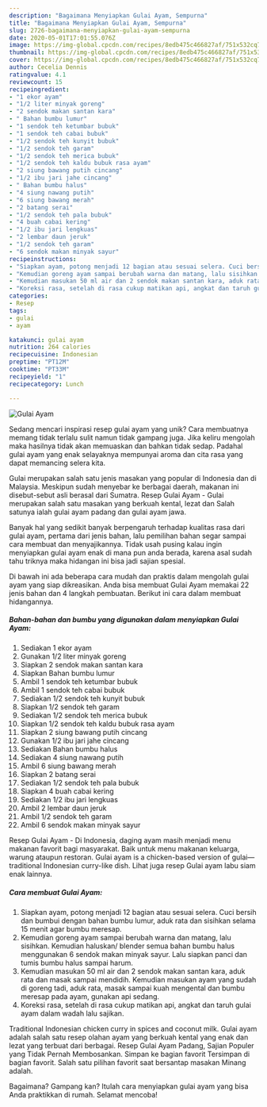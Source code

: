 ```yaml
---
description: "Bagaimana Menyiapkan Gulai Ayam, Sempurna"
title: "Bagaimana Menyiapkan Gulai Ayam, Sempurna"
slug: 2726-bagaimana-menyiapkan-gulai-ayam-sempurna
date: 2020-05-01T17:01:55.076Z
image: https://img-global.cpcdn.com/recipes/8edb475c466827af/751x532cq70/gulai-ayam-foto-resep-utama.jpg
thumbnail: https://img-global.cpcdn.com/recipes/8edb475c466827af/751x532cq70/gulai-ayam-foto-resep-utama.jpg
cover: https://img-global.cpcdn.com/recipes/8edb475c466827af/751x532cq70/gulai-ayam-foto-resep-utama.jpg
author: Cecelia Dennis
ratingvalue: 4.1
reviewcount: 15
recipeingredient:
- "1 ekor ayam"
- "1/2 liter minyak goreng"
- "2 sendok makan santan kara"
- " Bahan bumbu lumur"
- "1 sendok teh ketumbar bubuk"
- "1 sendok teh cabai bubuk"
- "1/2 sendok teh kunyit bubuk"
- "1/2 sendok teh garam"
- "1/2 sendok teh merica bubuk"
- "1/2 sendok teh kaldu bubuk rasa ayam"
- "2 siung bawang putih cincang"
- "1/2 ibu jari jahe cincang"
- " Bahan bumbu halus"
- "4 siung nawang putih"
- "6 siung bawang merah"
- "2 batang serai"
- "1/2 sendok teh pala bubuk"
- "4 buah cabai kering"
- "1/2 ibu jari lengkuas"
- "2 lembar daun jeruk"
- "1/2 sendok teh garam"
- "6 sendok makan minyak sayur"
recipeinstructions:
- "Siapkan ayam, potong menjadi 12 bagian atau sesuai selera. Cuci bersih dan bumbui dengan bahan bumbu lumur, aduk rata dan sisihkan selama 15 menit agar bumbu meresap."
- "Kemudian goreng ayam sampai berubah warna dan matang, lalu sisihkan. Kemudian haluskan/ blender semua bahan bumbu halus menggunakan 6 sendok makan minyak sayur. Lalu siapkan panci dan tumis bumbu halus sampai harum."
- "Kemudian masukan 50 ml air dan 2 sendok makan santan kara, aduk rata dan masak sampai mendidih. Kemudian masukan ayam yang sudah di goreng tadi, aduk rata, masak sampai kuah mengental dan bumbu meresap pada ayam, gunakan api sedang."
- "Koreksi rasa, setelah di rasa cukup matikan api, angkat dan taruh gulai ayam dalam wadah lalu sajikan."
categories:
- Resep
tags:
- gulai
- ayam

katakunci: gulai ayam 
nutrition: 264 calories
recipecuisine: Indonesian
preptime: "PT12M"
cooktime: "PT33M"
recipeyield: "1"
recipecategory: Lunch

---
```



![Gulai Ayam](https://img-global.cpcdn.com/recipes/8edb475c466827af/751x532cq70/gulai-ayam-foto-resep-utama.jpg)

Sedang mencari inspirasi resep gulai ayam yang unik? Cara membuatnya memang tidak terlalu sulit namun tidak gampang juga. Jika keliru mengolah maka hasilnya tidak akan memuaskan dan bahkan tidak sedap. Padahal gulai ayam yang enak selayaknya mempunyai aroma dan cita rasa yang dapat memancing selera kita.

Gulai merupakan salah satu jenis masakan yang popular di Indonesia dan di Malaysia. Meskipun sudah menyebar ke berbagai daerah, makanan ini disebut-sebut asli berasal dari Sumatra. Resep Gulai Ayam - Gulai merupakan salah satu masakan yang berkuah kental, lezat dan Salah satunya ialah gulai ayam padang dan gulai ayam jawa.

Banyak hal yang sedikit banyak berpengaruh terhadap kualitas rasa dari gulai ayam, pertama dari jenis bahan, lalu pemilihan bahan segar sampai cara membuat dan menyajikannya. Tidak usah pusing kalau ingin menyiapkan gulai ayam enak di mana pun anda berada, karena asal sudah tahu triknya maka hidangan ini bisa jadi sajian spesial.


Di bawah ini ada beberapa cara mudah dan praktis dalam mengolah gulai ayam yang siap dikreasikan. Anda bisa membuat Gulai Ayam memakai 22 jenis bahan dan 4 langkah pembuatan. Berikut ini cara dalam membuat hidangannya.

<!--inarticleads1-->

##### Bahan-bahan dan bumbu yang digunakan dalam menyiapkan Gulai Ayam:

1. Sediakan 1 ekor ayam
1. Gunakan 1/2 liter minyak goreng
1. Siapkan 2 sendok makan santan kara
1. Siapkan  Bahan bumbu lumur
1. Ambil 1 sendok teh ketumbar bubuk
1. Ambil 1 sendok teh cabai bubuk
1. Sediakan 1/2 sendok teh kunyit bubuk
1. Siapkan 1/2 sendok teh garam
1. Sediakan 1/2 sendok teh merica bubuk
1. Siapkan 1/2 sendok teh kaldu bubuk rasa ayam
1. Siapkan 2 siung bawang putih cincang
1. Gunakan 1/2 ibu jari jahe cincang
1. Sediakan  Bahan bumbu halus
1. Sediakan 4 siung nawang putih
1. Ambil 6 siung bawang merah
1. Siapkan 2 batang serai
1. Sediakan 1/2 sendok teh pala bubuk
1. Siapkan 4 buah cabai kering
1. Sediakan 1/2 ibu jari lengkuas
1. Ambil 2 lembar daun jeruk
1. Ambil 1/2 sendok teh garam
1. Ambil 6 sendok makan minyak sayur


Resep Gulai Ayam - Di Indonesia, daging ayam masih menjadi menu makanan favorit bagi masyarakat. Baik untuk menu makanan keluarga, warung ataupun restoran. Gulai ayam is a chicken-based version of gulai—traditional Indonesian curry-like dish. Lihat juga resep Gulai ayam labu siam enak lainnya. 

<!--inarticleads2-->

##### Cara membuat Gulai Ayam:

1. Siapkan ayam, potong menjadi 12 bagian atau sesuai selera. Cuci bersih dan bumbui dengan bahan bumbu lumur, aduk rata dan sisihkan selama 15 menit agar bumbu meresap.
1. Kemudian goreng ayam sampai berubah warna dan matang, lalu sisihkan. Kemudian haluskan/ blender semua bahan bumbu halus menggunakan 6 sendok makan minyak sayur. Lalu siapkan panci dan tumis bumbu halus sampai harum.
1. Kemudian masukan 50 ml air dan 2 sendok makan santan kara, aduk rata dan masak sampai mendidih. Kemudian masukan ayam yang sudah di goreng tadi, aduk rata, masak sampai kuah mengental dan bumbu meresap pada ayam, gunakan api sedang.
1. Koreksi rasa, setelah di rasa cukup matikan api, angkat dan taruh gulai ayam dalam wadah lalu sajikan.


Traditional Indonesian chicken curry in spices and coconut milk. Gulai ayam adalah salah satu resep olahan ayam yang berkuah kental yang enak dan lezat yang terbuat dari berbagai. Resep Gulai Ayam Padang, Sajian Populer yang Tidak Pernah Membosankan. Simpan ke bagian favorit Tersimpan di bagian favorit. Salah satu pilihan favorit saat bersantap masakan Minang adalah. 

Bagaimana? Gampang kan? Itulah cara menyiapkan gulai ayam yang bisa Anda praktikkan di rumah. Selamat mencoba!
